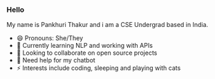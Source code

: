 ### Hello
My name is Pankhuri Thakur and i am a CSE Undergrad based in India.

- 😄 Pronouns: She/They
- 🌱 Currently learning NLP and working with APIs
- 👯 Looking to collaborate on open source projects
- 🤔 Need help for my chatbot
- ⚡ Interests include coding, sleeping and playing with cats

<!--
**punz321/punz321** is a ✨ _special_ ✨ repository because its `README.md` (this file) appears on your GitHub profile.

Here are some ideas to get you started:

- 🔭 I’m currently working on ..

- 💬 Ask me about ...
- 📫 How to reach me: ...

-  Fun fact: ...
-->
